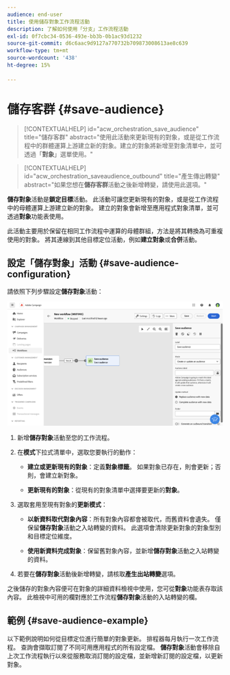 ```yaml
---
audience: end-user
title: 使用儲存對象工作流程活動
description: 了解如何使用「分支」工作流程活動
exl-id: 0f7cbc34-0536-493e-bb3b-0b1ac93d1232
source-git-commit: d6c6aac9d9127a770732b709873008613ae8c639
workflow-type: tm+mt
source-wordcount: '438'
ht-degree: 15%

---
```


# 儲存客群 {#save-audience}

>[!CONTEXTUALHELP]
>id="acw_orchestration_save_audience"
>title="儲存客群"
>abstract="使用此活動來更新現有的對象，或是從工作流程中的群體運算上游建立新的對象。建立的對象將新增至對象清單中，並可透過「**對象**」選單使用。"

>[!CONTEXTUALHELP]
>id="acw_orchestration_saveaudience_outbound"
>title="產生傳出轉變"
>abstract="如果您想在&#x200B;**儲存客群**&#x200B;活動之後新增轉變，請使用此選項。"

**儲存對象**&#x200B;活動是&#x200B;**鎖定目標**&#x200B;活動。 此活動可讓您更新現有的對象，或是從工作流程中的母體運算上游建立新的對象。 建立的對象會新增至應用程式對象清單，並可透過&#x200B;**對象**&#x200B;功能表使用。

此活動主要用於保留在相同工作流程中運算的母體群組，方法是將其轉換為可重複使用的對象。 將其連線到其他目標定位活動，例如&#x200B;**建立對象**&#x200B;或&#x200B;**合併**&#x200B;活動。

## 設定「儲存對象」活動 {#save-audience-configuration}

請依照下列步驟設定&#x200B;**儲存對象**&#x200B;活動：

![說明：儲存對象活動的工作流程設定](../assets/workflow-save-audience.png)

1. 新增&#x200B;**儲存對象**&#x200B;活動至您的工作流程。

1. 在&#x200B;**模式**&#x200B;下拉式清單中，選取您要執行的動作：

   * **建立或更新現有的對象**：定義&#x200B;**對象標籤**。 如果對象已存在，則會更新；否則，會建立新對象。

   * **更新現有的對象**：從現有的對象清單中選擇要更新的&#x200B;**對象**。

1. 選取套用至現有對象的&#x200B;**更新模式**：

   * **以新資料取代對象內容**：所有對象內容都會被取代，而舊資料會遺失。 僅保留&#x200B;**儲存對象**&#x200B;活動之入站轉變的資料。 此選項會清除更新對象的對象型別和目標定位維度。

   * **使用新資料完成對象**：保留舊對象內容，並新增&#x200B;**儲存對象**&#x200B;活動之入站轉變的資料。

1. 若要在&#x200B;**儲存對象**&#x200B;活動後新增轉變，請核取&#x200B;**產生出站轉變**&#x200B;選項。

之後儲存的對象內容便可在對象的詳細資料檢視中使用，您可從&#x200B;**對象**&#x200B;功能表存取該內容。 此檢視中可用的欄對應於工作流程&#x200B;**儲存對象**&#x200B;活動的入站轉變的欄。

## 範例 {#save-audience-example}

以下範例說明如何從目標定位進行簡單的對象更新。 排程器每月執行一次工作流程。 查詢會擷取訂閱了不同可用應用程式的所有設定檔。 **儲存對象**&#x200B;活動會移除自上次工作流程執行以來從服務取消訂閱的設定檔，並新增新訂閱的設定檔，以更新對象。